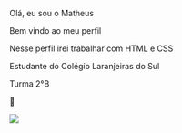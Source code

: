 Olá, eu sou o Matheus

Bem vindo ao meu perfil 

Nesse perfil irei trabalhar com HTML e CSS

Estudante do Colégio Laranjeiras do Sul

Turma 2°B

🥇

![](https://media1.tenor.com/m/oeSxAwilTaIAAAAC/g%E1%BA%A5u-con-icon.gif)
